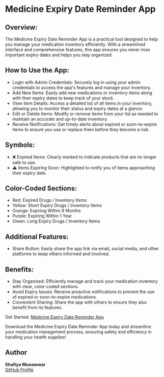 # Medicine Expiry Date Reminder App

## Overview: 
The Medicine Expiry Date Reminder App is a practical tool designed to help you manage your medication inventory efficiently. With a streamlined interface and comprehensive features, this app ensures you never miss important expiry dates and helps you stay organized.

## How to Use the App:
- Login with Admin Credentials: Securely log in using your admin credentials to access the app's features and manage your inventory.
- Add New Items: Easily add new medications or inventory items along with their expiry dates to keep track of your stock.
- View Item Details: Access a detailed list of all items in your inventory, allowing you to monitor their status and expiry dates at a glance.
- Edit or Delete Items: Modify or remove items from your list as needed to maintain an accurate and up-to-date inventory.
- Receive Notifications: Get timely alerts about expired or soon-to-expire items to ensure you use or replace them before they become a risk.

## Symbols:
- ❌ Expired Items: Clearly marked to indicate products that are no longer safe to use.
- ⚠️ Items Expiring Soon: Highlighted to notify you of items approaching their expiry date.

## Color-Coded Sections:
- Red: Expired Drugs / Inventory Items
- Yellow: Short Expiry Drugs / Inventory Items
- Orange: Expiring Within 6 Months
- Purple: Expiring Within 1 Year
- Green: Long Expiry Drugs / Inventory Items

## Additional Features:
- Share Button: Easily share the app link via email, social media, and other platforms to keep others informed and involved.

## Benefits:
- Stay Organized: Efficiently manage and track your medication inventory with clear, color-coded sections.
- Avoid Expiry Issues: Receive proactive notifications to prevent the use of expired or soon-to-expire medications.
- Convenient Sharing: Share the app with others to ensure they also benefit from its features.

Get Started: [Medicine Expiry Date Reminder App](https://shafiya-munawwar0036.github.io/Medicine-Expiry-Date-Reminder-App/)

Download the Medicine Expiry Date Reminder App today and streamline your medication management process, ensuring safety and efficiency in handling your health supplies!

## Author
**Shafiya Munawwar**  
[GitHub Profile](https://github.com/shafiya-munawwar0036)
